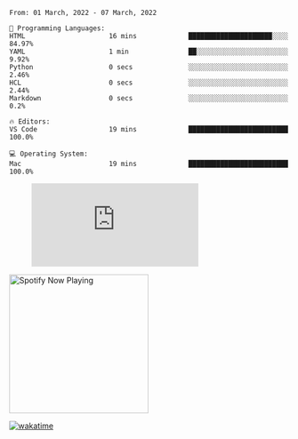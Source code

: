 <!--START_SECTION:waka-->
```text
From: 01 March, 2022 - 07 March, 2022

💬 Programming Languages: 
HTML                     16 mins             █████████████████████░░░░   84.97% 
YAML                     1 min               ██░░░░░░░░░░░░░░░░░░░░░░░   9.92% 
Python                   0 secs              ░░░░░░░░░░░░░░░░░░░░░░░░░   2.46% 
HCL                      0 secs              ░░░░░░░░░░░░░░░░░░░░░░░░░   2.44% 
Markdown                 0 secs              ░░░░░░░░░░░░░░░░░░░░░░░░░   0.2%

🔥 Editors: 
VS Code                  19 mins             █████████████████████████   100.0%

💻 Operating System: 
Mac                      19 mins             █████████████████████████   100.0%

```


<!--END_SECTION:waka-->

<figure><embed src="https://wakatime.com/share/@gregnrobinson/001c6d31-0c95-44f9-b6d7-9fd705354f62.svg"></embed></figure>

[<img src="https://spotify-playing-gregnrobinson.vercel.app/api/spotify/?background_color=transparent&border_color=transparent" alt="Spotify Now Playing" width="250" />](https://open.spotify.com/user/gregnrobinson-ca)

[![wakatime](https://wakatime.com/badge/user/37718f76-572e-4513-b2c5-41c4d93d287a.svg)](https://wakatime.com/@37718f76-572e-4513-b2c5-41c4d93d287a)



